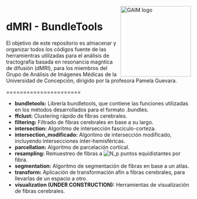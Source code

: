 <a href="https://pamelaguevara.icb.udec.cl/grupo-imagenes-medicas/">
    <img src="https://pamelaguevara.icb.udec.cl/wp-content/uploads/2018/11/cropped-cerebroh-192x192.png" alt="GAIM logo" title="GAIM" align="right" height="192" />
</a>

dMRI - BundleTools
======================

El objetivo de este repositorio es almacenar y organizar todos los códigos fuente de las herramientras utilizadas para el análisis de tractografía basada en resonancia magntica de difusión (dMRI), para los miembros del Grupo de Análisis de Imágenes Médicas de la Universidad de Concepción, dirigido por la profesora Pamela Guevara.

======================

* **bundletools:** Librería bundletools, que contiene las funciones utilizadas en los métodos desarrollados para el formato .bundles.
* **ffclust:** Clustering rápido de fibras cerebrales.
* **filtering:** Filtrado de fibras cerebrales en base a su largo.
* **intersection:** Algoritmo de intersección fascículo-corteza.
* **intersection_modificado:** Algoritmo de intersección modificado, incluyendo intersecciones ínter-hemisféricas.
* **parcellation:** Algoritmo de parcelación cortical.
* **resampling:** Remuestreo de fibras a <img src="https://latex.codecogs.com/svg.latex?N_p" title="N_p" /> puntos equidistantes por fibra.
* **segmentation:** Algoritmo de segmentación de fibras en base a un atlas.
* **transform:** Aplicación de transformación afín a fibras cerebrales, para llevarlas de un espacio a otro.
* **visualization (UNDER CONSTRUCTION):** Herramientas de visualización de fibras cerebrales.
